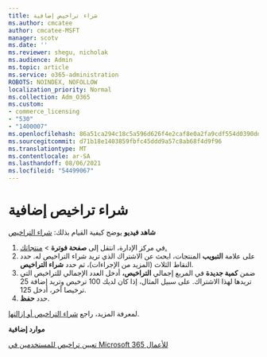 ```yaml
---
title: شراء تراخيص إضافية
ms.author: cmcatee
author: cmcatee-MSFT
manager: scotv
ms.date: ''
ms.reviewer: shegu, nicholak
ms.audience: Admin
ms.topic: article
ms.service: o365-administration
ROBOTS: NOINDEX, NOFOLLOW
localization_priority: Normal
ms.collection: Adm_O365
ms.custom:
- commerce_licensing
- "530"
- "1400007"
ms.openlocfilehash: 86a51ca294c18c5a596d626f4e2caf8e0a2fa9cdf554d0390dd31b97445a0b6d
ms.sourcegitcommit: d71b18e1403859fbfc45ddd9a57c8ab68f4d9f96
ms.translationtype: MT
ms.contentlocale: ar-SA
ms.lasthandoff: 08/06/2021
ms.locfileid: "54499067"
---
```

# <a name="buy-additional-licenses"></a>شراء تراخيص إضافية

**شاهد فيديو** يوضح كيفية القيام بذلك: [شراء التراخيص](https://go.microsoft.com/fwlink/p/?linkid=2154857)

1. في مركز الإدارة، انتقل إلى **صفحة فوترة**  >  [منتجاتك.](https://go.microsoft.com/fwlink/p/?linkid=842054)
2. على علامة **التبويب** المنتجات، ابحث عن الاشتراك الذي تريد شراء التراخيص له. حدد النقاط الثلاث (المزيد من الإجراءات)، ثم حدد **شراء التراخيص**.
3. ضمن **كمية جديدة** في المربع إجمالي **التراخيص،** أدخل العدد الإجمالي للتراخيص التي تريدها لهذا الاشتراك. على سبيل المثال، إذا كان لديك 100 ترخيص وتريد إضافة 25 ترخيصا آخر، أدخل 125.
4. حدد **حفظ**.

لمعرفة المزيد، راجع [شراء التراخيص أو إزالتها](/microsoft-365/commerce/licenses/buy-licenses).

**موارد إضافية**

[تعيين تراخيص للمستخدمين في Microsoft 365 للأعمال](/microsoft-365/admin/manage/assign-licenses-to-users)